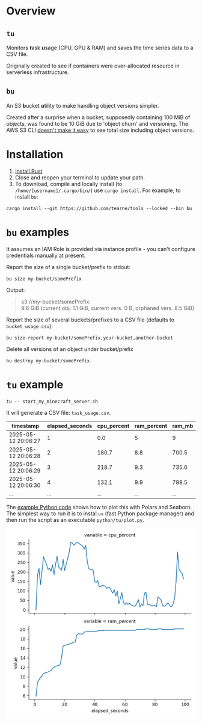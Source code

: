 # Overview
## `tu`
Monitors ***t***ask ***u***sage (CPU, GPU & RAM) and saves the time series data to a CSV file.

Originally created to see if containers were over-allocated resource in serverless infrastructure.

## `bu`
An S3 ***b***ucket ***u***tility to make handling object versions simpler.

Created after a surprise when a bucket, supposedly containing 100 MiB of objects, was found to be 10 GiB due to 'object churn' and versioning.  The AWS S3 CLI [doesn't make it easy]([url](https://serverfault.com/questions/84815/how-can-i-get-the-size-of-an-amazon-s3-bucket)) to see total size including object versions.

# Installation

1. [Install Rust](https://rustup.rs/)
1. Close and reopen your terminal to update your path.
1. To download, compile and locally install (to `/home/[username]/.cargo/bin/`) use `cargo install`.  For example, to install `bu`:
```
cargo install --git https://github.com/tearne/tools --locked --bin bu
```

# `bu` examples
It assumes an IAM Role is provided via instance profile - you can't configure credentials manually at present.

Report the size of a single bucket/prefix to stdout:
```
bu size my-bucket/somePrefix
```
Output:
> s3://my-bucket/somePrefix:  
9.6 GiB (current obj. 1.1 GiB, current vers. 0 B, orphaned vers. 8.5 GiB)

Report the size of several buckets/prefixes to a CSV file (defaults to `bucket_usage.csv`):
```
bu size-report my-bucket/somePrefix,your-bucket,another-bucket
```

Delete all versions of an object under bucket/prefix
```
bu destroy my-bucket/somePrefix
```

# `tu` example
```
tu -- start_my_minecraft_server.sh
```
It will generate a CSV file: `task_usage.csv`.

|timestamp|elapsed_seconds|cpu_percent|ram_percent|ram_mb|
|-|-|-|-|-|
|2025-05-12 20:06:27|1|0.0|5|9|470.5|
|2025-05-12 20:06:28|2|180.7|8.8|700.5|
|2025-05-12 20:06:29|3|218.7|9.3|735.0|
|2025-05-12 20:06:30|4|132.1|9.9|789.5|
|...|...|...|...|...|

The [example Python code](./python/tu/plot.py) shows how to plot this with Polars and Seaborn.  The simplest way to run it is to instal `uv` (fast Python package manager) and then run the script as an executable `python/tu/plot.py`.

![graph](./python/tu/seaborn_plot.png)

